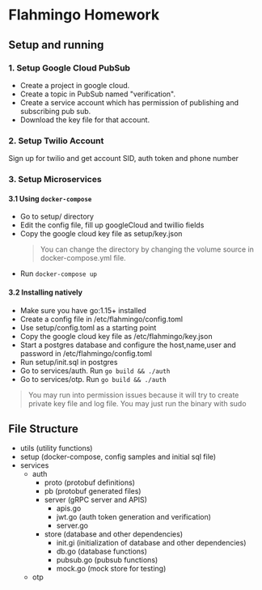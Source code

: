 # Flahmingo Homework

## Setup and running

### 1. Setup Google Cloud PubSub
- Create a project in google cloud.  
- Create a topic in PubSub named "verification".  
- Create a service account which has permission of publishing and subscribing pub sub.
- Download the key file for that account.
   
### 2. Setup Twilio Account
Sign up for twilio and get account SID, auth token and phone number
### 3. Setup Microservices

#### 3.1 Using `docker-compose`

- Go to setup/ directory
- Edit the config file, fill up googleCloud and twillio fields
- Copy the google cloud key file as setup/key.json
  > You can change the directory by changing the volume source in docker-compose.yml file.
- Run `docker-compose up`

#### 3.2 Installing natively

- Make sure you have go:1.15+ installed
- Create a config file in /etc/flahmingo/config.toml
- Use setup/config.toml as a starting point
- Copy the google cloud key file as /etc/flahmingo/key.json
- Start a postgres database and configure the host,name,user and password in /etc/flahmingo/config.toml
- Run setup/init.sql in postgres
- Go to services/auth. Run `go build && ./auth`
- Go to services/otp. Run `go build && ./auth`
> You may run into permission issues because it will try to create private key file and log file.
> You may just run the binary with sudo



## File Structure

- utils (utility functions)
- setup (docker-compose, config samples and initial sql file)
- services
  - auth
    - proto (protobuf definitions)
    - pb (protobuf generated files)
    - server (gRPC server and APIS)
      - apis.go
      - jwt.go (auth token generation and verification)
      - server.go 
    - store (database and other dependencies)
      - init.gi (initialization of database and other dependencies)
      - db.go (database functions)
      - pubsub.go (pubsub functions)
      - mock.go (mock store for testing)
  - otp


   

